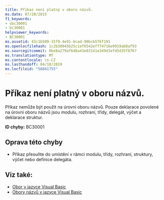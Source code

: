 ```yaml
---
title: Příkaz není platný v oboru názvů.
ms.date: 07/20/2015
f1_keywords:
- vbc30001
- bc30001
helpviewer_keywords:
- BC30001
ms.assetid: 43c1b509-15f9-4e91-bcad-90bcb5f6f191
ms.openlocfilehash: 1c2b30045b25c1ef6542eff74716e9919ab8af93
ms.sourcegitcommit: 0be8a279af6d8a43e03141e349d3efd5d35f8767
ms.translationtype: MT
ms.contentlocale: cs-CZ
ms.lasthandoff: 04/18/2019
ms.locfileid: "58841755"
---
```

# <a name="statement-is-not-valid-in-a-namespace"></a>Příkaz není platný v oboru názvů.
Příkaz nemůže být použit na úrovni oboru názvů. Pouze deklarace povolené na úrovni oboru názvů jsou modulu, rozhraní, třídy, delegát, výčet a deklarace struktur.  
  
 **ID chyby:** BC30001  
  
## <a name="to-correct-this-error"></a>Oprava této chyby  
  
-   Příkaz přesuňte do umístění v rámci modulu, třídy, rozhraní, struktury, výčet nebo definice delegáta.  
  
## <a name="see-also"></a>Viz také:

- [Obor v jazyce Visual Basic](../../../visual-basic/programming-guide/language-features/declared-elements/scope.md)
- [Obory názvů v jazyce Visual Basic](../../../visual-basic/programming-guide/program-structure/namespaces.md)
